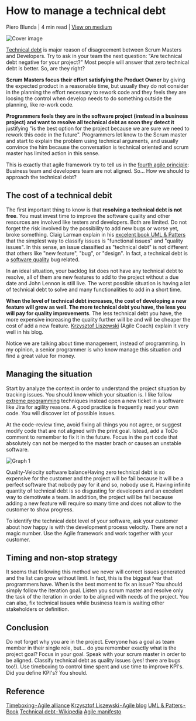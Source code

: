 # How to manage a technical debt

Piero Blunda | 4 min read | [View on medium](https://pieroblunda.medium.com/how-to-manage-a-technical-debt-53af3443b927)

![Cover image](https://miro.medium.com/max/1400/1*ypMosjmXRmArDSNUpqlESw.png)

[Technical debt](https://en.wikipedia.org/wiki/Technical_debt) is major reason of disagreement between Scrum Masters and Developers. Try to ask in your team the next question: "Are technical debt negative for your project?" Most people will answer that zero technical debt is better. So, are they right?

**Scrum Masters focus their effort satisfying the Product Owner** by giving the expected product in a reasonable time, but usually they do not consider in the planning the effort necessary to rework code and they feels they are loosing the control when develop needs to do something outside the planning, like re-work code.

**Programmers feels they are in the software project (instead in a business project) and want to resolve all technical debt as soon they detect it** justifying "is the best option for the project because we are sure we need to rework this code in the future". Programmers let know to the Scrum master and start to explain the problem using technical arguments, and usually convince the him because the conversation is technical oriented and scrum master has limited action in this sense.

This is exactly that agile framework try to tell us in the [fourth agile principle](https://www.smartsheet.com/comprehensive-guide-values-principles-agile-manifesto): Business team and developers team are not aligned. So… How we should to approach the technical debt?

## The cost of a technical debit

The first important thing to know is that **resolving a technical debt is not free**. You must invest time to improve the software quality and other resources are involved like testers and developers. Both are limited. Do not forget the risk involved by the possibility to add new bugs or worse yet, broke something. Claig Larman explain in his [excelent book UML & Patters](https://www.amazon.it/Applying-UML-Patterns-Introduction-Object-Oriented/dp/0582832489/ref=sr_1_1?dchild=1&qid=1594364693&refinements=p_27%3ACraig+Larman%2Cp_n_feature_browse-bin%3A509817031&rnid=509815031&s=books&sr=1-1) that the simplest way to classify issues is "functional issues" and "quality issues". In this sense, an issue classified as "technical debt" is not different that others like "new feature", "bug", or "design". In fact, a technical debt is a [software quality](https://en.wikipedia.org/wiki/List_of_system_quality_attributes) bug related.

In an ideal situation, your backlog list does not have any technical debt to resolve, all of them are new features to add to the project without a due date and John Lennon is still live. The worst possible situation is having a lot of technical debt to solve and many functionalities to add in a short time.

**When the level of technical debt increases, the cost of developing a new feature will grow as well. The more technical debt you have, the less you will pay for quality improvements**. The less technical debt you have, the more expensive increasing the quality further will be and will be cheaper the cost of add a new feature. [Krzysztof Liszewski](https://www.linkedin.com/in/krzysztof-liszewski/) (Agile Coach) explain it very well in his blog.

Notice we are talking about time management, instead of programming. In my opinion, a senior programmer is who know manage this situation and find a great value for money.

## Managing the situation

Start by analyze the context in order to understand the project situation by tracking issues. You should know which your situation is. I like follow [extreme programming](https://www.agilealliance.org/glossary/xp) techniques instead open a new ticket in a software like Jira for agility reasons. A good practice is frequently read your own code. You will discover lot of possible issues.

At the code-review time, avoid fixing all things you not agree, or suggest modify code that are not aligned with the print goal. Istead, add a ToDo comment to remember to fix it in the future. Focus in the part code that absolutely can not be merged to the master brach or causes an unstable software.

![Graph 1](https://cdn-images-1.medium.com/max/1600/1*uaBKa-NhQ3y3c4ytRrLXxw.jpeg)

Quality-Velocity software balanceHaving zero technical debt is so expensive for the customer and the project will be fail because it will be a perfect software that nobody pay for it and so, nobody use it. Having infinite quantity of technical debt is so disgusting for developers and an excelent way to demotivate a team. In addition, the project will be fail because adding a new feature will require so many time and does not allow to the customer to show progress.

To identify the technical debt level of your software, ask your customer about how happy is with the development process velocity. There are not a magic number. Use the Agile framework and work together with your customer.

## Timing and non-stop strategy

It seems that following this method we never will correct issues generated and the list can grow without limit. In fact, this is the biggest fear that programmers have. When is the best moment to fix an issue? You should simply follow the iteration goal. Listen you scrum master and resolve only the task of the iteration in order to be aligned with needs of the project. You can also, fix technical issues while business team is waiting other stakeholders or definition.

## Conclusion

Do not forget why you are in the project. Everyone has a goal as team member in their single role, but… do you remember exactly what is the project goal? Focus in your goal. Speak with your scrum master in order to be aligned. Classify technical debt as quality issues (yes! there are bugs too!). Use timeboxing to control time spent and use time to improve KPI's. Did you define KPI's? You should.

## Reference
[Timeboxing - Agile alliance](https://www.agilealliance.org/glossary/timebox)
[Krzysztof Liszewski - Agile blog](https://4agile.pl/how-to-manage-technical-debt/)
[UML & Patters - Book](https://www.amazon.it/Applying-UML-Patterns-Introduction-Object-Oriented/dp/0582832489/ref=sr_1_1?dchild=1&qid=1594364693&refinements=p_27%3ACraig+Larman%2Cp_n_feature_browse-bin%3A509817031&rnid=509815031&s=books&sr=1-1)
[Technical debt - Wikipedia](https://en.wikipedia.org/wiki/Technical_debt)
[Agile manifesto](https://en.wikipedia.org/wiki/Technical_debt)